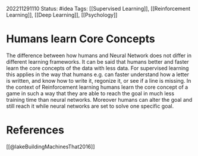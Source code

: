 202211291110
Status: #idea
Tags: [[Supervised Learning]], [[Reinforcement Learning]], [[Deep Learning]], [[Psychology]]

# Humans learn Core Concepts
The difference between how humans and Neural Network does not differ in different learning frameworks. It can be said that humans better and faster learn the core concepts of the data with less data. For supervised learning this applies in the way that humans e.g. can faster understand how a letter is written, and know how to write it, regonize it, or see if a line is missing. In the context of Reinforcement learning humans learn the core concept of a game in such a way that they are able to reach the goal in much less training time than neural networks. Moreover humans can alter the goal and still reach it while neural networks are set to solve one specific goal.

# References
[[@lakeBuildingMachinesThat2016]]